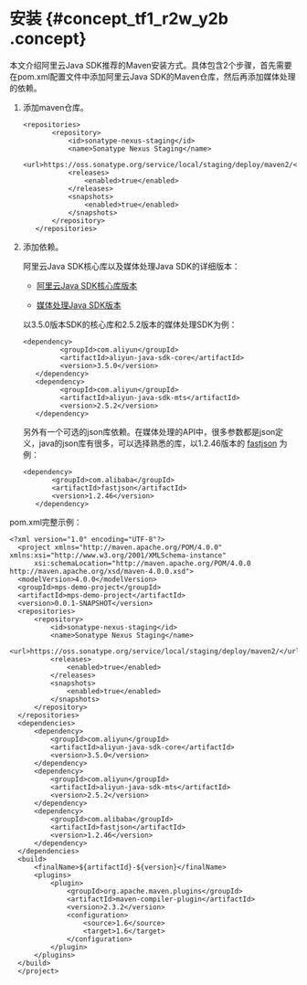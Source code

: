 # 安装 {#concept_tf1_r2w_y2b .concept}

本文介绍阿里云Java SDK推荐的Maven安装方式。具体包含2个步骤，首先需要在pom.xml配置文件中添加阿里云Java SDK的Maven仓库，然后再添加媒体处理的依赖。

1.  添加maven仓库。

    ```
    <repositories>
           <repository>
               <id>sonatype-nexus-staging</id>
               <name>Sonatype Nexus Staging</name>
               <url>https://oss.sonatype.org/service/local/staging/deploy/maven2/</url>
               <releases>
                   <enabled>true</enabled>
               </releases>
               <snapshots>
                   <enabled>true</enabled>
               </snapshots>
           </repository>
       </repositories>
    ```

2.  添加依赖。

    阿里云Java SDK核心库以及媒体处理Java SDK的详细版本：

    -   [阿里云Java SDK核心库版本](https://mvnrepository.com/artifact/com.aliyun/aliyun-java-sdk-core)

    -   [媒体处理Java SDK版本](https://mvnrepository.com/artifact/com.aliyun/aliyun-java-sdk-mts)

    以3.5.0版本SDK的核心库和2.5.2版本的媒体处理SDK为例：

    ```
    <dependency>
             <groupId>com.aliyun</groupId>
             <artifactId>aliyun-java-sdk-core</artifactId>
             <version>3.5.0</version>
       </dependency>
       <dependency>
             <groupId>com.aliyun</groupId>
             <artifactId>aliyun-java-sdk-mts</artifactId>
             <version>2.5.2</version>
       </dependency>
    ```

    另外有一个可选的json库依赖。在媒体处理的API中，很多参数都是json定义，java的json库有很多，可以选择熟悉的库，以1.2.46版本的 [fastjson](https://github.com/alibaba/fastjson) 为例：

    ```
    <dependency>
           <groupId>com.alibaba</groupId>
           <artifactId>fastjson</artifactId>
           <version>1.2.46</version>
       </dependency>
    ```


pom.xml完整示例：

```
<?xml version="1.0" encoding="UTF-8"?>
  <project xmlns="http://maven.apache.org/POM/4.0.0" xmlns:xsi="http://www.w3.org/2001/XMLSchema-instance"
      xsi:schemaLocation="http://maven.apache.org/POM/4.0.0 http://maven.apache.org/xsd/maven-4.0.0.xsd">
  <modelVersion>4.0.0</modelVersion>
  <groupId>mps-demo-project</groupId>
  <artifactId>mps-demo-project</artifactId>
  <version>0.0.1-SNAPSHOT</version>
  <repositories>
      <repository>
          <id>sonatype-nexus-staging</id>
          <name>Sonatype Nexus Staging</name>
          <url>https://oss.sonatype.org/service/local/staging/deploy/maven2/</url>
          <releases>
              <enabled>true</enabled>
          </releases>
          <snapshots>
              <enabled>true</enabled>
          </snapshots>
      </repository>
  </repositories>
  <dependencies>
      <dependency>
          <groupId>com.aliyun</groupId>
          <artifactId>aliyun-java-sdk-core</artifactId>
          <version>3.5.0</version>
      </dependency>
      <dependency>
          <groupId>com.aliyun</groupId>
          <artifactId>aliyun-java-sdk-mts</artifactId>
          <version>2.5.2</version>
      </dependency>
      <dependency>
          <groupId>com.alibaba</groupId>
          <artifactId>fastjson</artifactId>
          <version>1.2.46</version>
      </dependency>
  </dependencies>
  <build>
      <finalName>${artifactId}-${version}</finalName>
      <plugins>
          <plugin>
              <groupId>org.apache.maven.plugins</groupId>
              <artifactId>maven-compiler-plugin</artifactId>
              <version>2.3.2</version>
              <configuration>
                  <source>1.6</source>
                  <target>1.6</target>
              </configuration>
          </plugin>
      </plugins>
  </build>
  </project>
```


